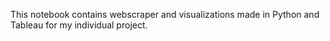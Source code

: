 This notebook contains webscraper and visualizations made in Python and Tableau for my individual project.

